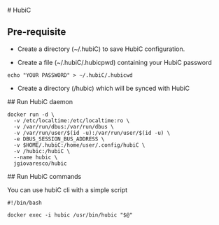 # HubiC

## Pre-requisite

* Create a directory (~/.hubiC) to save HubiC configuration.

* Create a file (~/.hubiC/.hubicpwd) containing your HubiC password

```
echo "YOUR PASSWORD" > ~/.hubiC/.hubicwd
```

* Create a directory (/hubic) which will be synced with HubiC

## Run HubiC daemon

```
docker run -d \
  -v /etc/localtime:/etc/localtime:ro \
  -v /var/run/dbus:/var/run/dbus \
  -v /var/run/user/$(id -u):/var/run/user/$(id -u) \
  -e DBUS_SESSION_BUS_ADDRESS \
  -v $HOME/.hubiC:/home/user/.config/hubiC \
  -v /hubic:/hubiC \
  --name hubic \
  jgiovaresco/hubic
```

## Run HubiC commands

You can use hubiC cli with a simple script

```
#!/bin/bash

docker exec -i hubic /usr/bin/hubic "$@"
```
